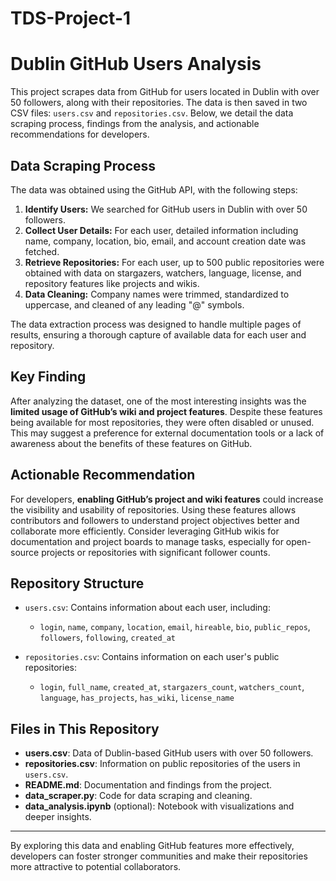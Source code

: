 # TDS-Project-1
# Dublin GitHub Users Analysis

This project scrapes data from GitHub for users located in Dublin with over 50 followers, along with their repositories. The data is then saved in two CSV files: `users.csv` and `repositories.csv`. Below, we detail the data scraping process, findings from the analysis, and actionable recommendations for developers.

## Data Scraping Process

The data was obtained using the GitHub API, with the following steps:
1. **Identify Users:** We searched for GitHub users in Dublin with over 50 followers.
2. **Collect User Details:** For each user, detailed information including name, company, location, bio, email, and account creation date was fetched.
3. **Retrieve Repositories:** For each user, up to 500 public repositories were obtained with data on stargazers, watchers, language, license, and repository features like projects and wikis.
4. **Data Cleaning:** Company names were trimmed, standardized to uppercase, and cleaned of any leading "@" symbols.

The data extraction process was designed to handle multiple pages of results, ensuring a thorough capture of available data for each user and repository.

## Key Finding

After analyzing the dataset, one of the most interesting insights was the **limited usage of GitHub’s wiki and project features**. Despite these features being available for most repositories, they were often disabled or unused. This may suggest a preference for external documentation tools or a lack of awareness about the benefits of these features on GitHub.

## Actionable Recommendation

For developers, **enabling GitHub’s project and wiki features** could increase the visibility and usability of repositories. Using these features allows contributors and followers to understand project objectives better and collaborate more efficiently. Consider leveraging GitHub wikis for documentation and project boards to manage tasks, especially for open-source projects or repositories with significant follower counts.

## Repository Structure

- `users.csv`: Contains information about each user, including:
  - `login`, `name`, `company`, `location`, `email`, `hireable`, `bio`, `public_repos`, `followers`, `following`, `created_at`
  
- `repositories.csv`: Contains information on each user's public repositories:
  - `login`, `full_name`, `created_at`, `stargazers_count`, `watchers_count`, `language`, `has_projects`, `has_wiki`, `license_name`

## Files in This Repository

- **users.csv**: Data of Dublin-based GitHub users with over 50 followers.
- **repositories.csv**: Information on public repositories of the users in `users.csv`.
- **README.md**: Documentation and findings from the project.
- **data_scraper.py**: Code for data scraping and cleaning.
- **data_analysis.ipynb** (optional): Notebook with visualizations and deeper insights.

---

By exploring this data and enabling GitHub features more effectively, developers can foster stronger communities and make their repositories more attractive to potential collaborators.
